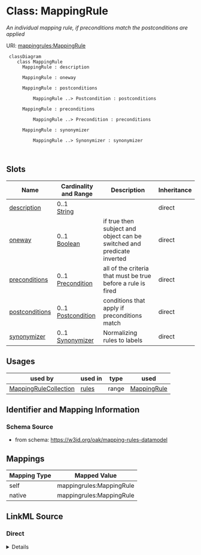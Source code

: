 # Class: MappingRule
_An individual mapping rule, if preconditions match the postconditions are applied_




URI: [mappingrules:MappingRule](https://w3id.org/oak/mapping-rules-datamodel/MappingRule)



```{mermaid}
 classDiagram
    class MappingRule
      MappingRule : description
        
      MappingRule : oneway
        
      MappingRule : postconditions
        
          MappingRule ..> Postcondition : postconditions
        
      MappingRule : preconditions
        
          MappingRule ..> Precondition : preconditions
        
      MappingRule : synonymizer
        
          MappingRule ..> Synonymizer : synonymizer
        
      
```




<!-- no inheritance hierarchy -->


## Slots

| Name | Cardinality and Range | Description | Inheritance |
| ---  | --- | --- | --- |
| [description](description.md) | 0..1 <br/> [String](String.md) |  | direct |
| [oneway](oneway.md) | 0..1 <br/> [Boolean](Boolean.md) | if true then subject and object can be switched and predicate inverted | direct |
| [preconditions](preconditions.md) | 0..1 <br/> [Precondition](Precondition.md) | all of the criteria that must be true before a rule is fired | direct |
| [postconditions](postconditions.md) | 0..1 <br/> [Postcondition](Postcondition.md) | conditions that apply if preconditions match | direct |
| [synonymizer](synonymizer.md) | 0..1 <br/> [Synonymizer](Synonymizer.md) | Normalizing rules to labels | direct |





## Usages

| used by | used in | type | used |
| ---  | --- | --- | --- |
| [MappingRuleCollection](MappingRuleCollection.md) | [rules](rules.md) | range | [MappingRule](MappingRule.md) |






## Identifier and Mapping Information







### Schema Source


* from schema: https://w3id.org/oak/mapping-rules-datamodel





## Mappings

| Mapping Type | Mapped Value |
| ---  | ---  |
| self | mappingrules:MappingRule |
| native | mappingrules:MappingRule |





## LinkML Source

<!-- TODO: investigate https://stackoverflow.com/questions/37606292/how-to-create-tabbed-code-blocks-in-mkdocs-or-sphinx -->

### Direct

<details>
```yaml
name: MappingRule
description: An individual mapping rule, if preconditions match the postconditions
  are applied
from_schema: https://w3id.org/oak/mapping-rules-datamodel
rank: 1000
attributes:
  description:
    name: description
    from_schema: https://w3id.org/oak/mapping-rules-datamodel
    rank: 1000
  oneway:
    name: oneway
    description: if true then subject and object can be switched and predicate inverted
    from_schema: https://w3id.org/oak/mapping-rules-datamodel
    rank: 1000
    ifabsent: 'False'
    range: boolean
  preconditions:
    name: preconditions
    description: all of the criteria that must be true before a rule is fired
    from_schema: https://w3id.org/oak/mapping-rules-datamodel
    rank: 1000
    slot_uri: sh:condition
    range: Precondition
  postconditions:
    name: postconditions
    description: conditions that apply if preconditions match
    from_schema: https://w3id.org/oak/mapping-rules-datamodel
    rank: 1000
    range: Postcondition
  synonymizer:
    name: synonymizer
    description: Normalizing rules to labels.
    from_schema: https://w3id.org/oak/mapping-rules-datamodel
    rank: 1000
    range: Synonymizer

```
</details>

### Induced

<details>
```yaml
name: MappingRule
description: An individual mapping rule, if preconditions match the postconditions
  are applied
from_schema: https://w3id.org/oak/mapping-rules-datamodel
rank: 1000
attributes:
  description:
    name: description
    from_schema: https://w3id.org/oak/mapping-rules-datamodel
    rank: 1000
    alias: description
    owner: MappingRule
    domain_of:
    - MappingRule
    range: string
  oneway:
    name: oneway
    description: if true then subject and object can be switched and predicate inverted
    from_schema: https://w3id.org/oak/mapping-rules-datamodel
    rank: 1000
    ifabsent: 'False'
    alias: oneway
    owner: MappingRule
    domain_of:
    - MappingRule
    range: boolean
  preconditions:
    name: preconditions
    description: all of the criteria that must be true before a rule is fired
    from_schema: https://w3id.org/oak/mapping-rules-datamodel
    rank: 1000
    slot_uri: sh:condition
    alias: preconditions
    owner: MappingRule
    domain_of:
    - MappingRule
    range: Precondition
  postconditions:
    name: postconditions
    description: conditions that apply if preconditions match
    from_schema: https://w3id.org/oak/mapping-rules-datamodel
    rank: 1000
    alias: postconditions
    owner: MappingRule
    domain_of:
    - MappingRule
    range: Postcondition
  synonymizer:
    name: synonymizer
    description: Normalizing rules to labels.
    from_schema: https://w3id.org/oak/mapping-rules-datamodel
    rank: 1000
    alias: synonymizer
    owner: MappingRule
    domain_of:
    - MappingRule
    range: Synonymizer

```
</details>